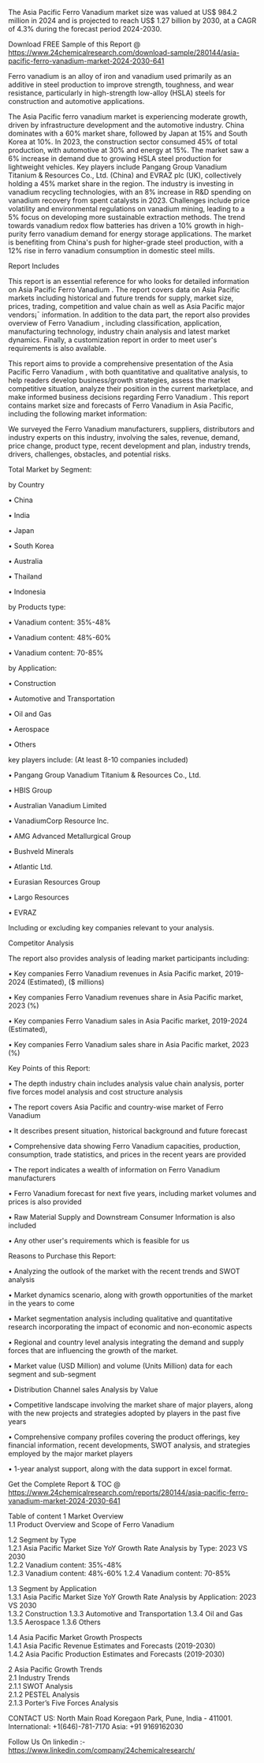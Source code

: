 The Asia Pacific Ferro Vanadium market size was valued at US$ 984.2 million in 2024 and is projected to reach US$ 1.27 billion by 2030, at a CAGR of 4.3% during the forecast period 2024-2030.

Download FREE Sample of this Report @ https://www.24chemicalresearch.com/download-sample/280144/asia-pacific-ferro-vanadium-market-2024-2030-641

Ferro vanadium is an alloy of iron and vanadium used primarily as an additive in steel production to improve strength, toughness, and wear resistance, particularly in high-strength low-alloy (HSLA) steels for construction and automotive applications.

The Asia Pacific ferro vanadium market is experiencing moderate growth, driven by infrastructure development and the automotive industry. China dominates with a 60% market share, followed by Japan at 15% and South Korea at 10%. In 2023, the construction sector consumed 45% of total production, with automotive at 30% and energy at 15%. The market saw a 6% increase in demand due to growing HSLA steel production for lightweight vehicles. Key players include Pangang Group Vanadium Titanium & Resources Co., Ltd. (China) and EVRAZ plc (UK), collectively holding a 45% market share in the region. The industry is investing in vanadium recycling technologies, with an 8% increase in R&D spending on vanadium recovery from spent catalysts in 2023. Challenges include price volatility and environmental regulations on vanadium mining, leading to a 5% focus on developing more sustainable extraction methods. The trend towards vanadium redox flow batteries has driven a 10% growth in high-purity ferro vanadium demand for energy storage applications. The market is benefiting from China's push for higher-grade steel production, with a 12% rise in ferro vanadium consumption in domestic steel mills.

Report Includes

This report is an essential reference for who looks for detailed information on Asia Pacific Ferro Vanadium . The report covers data on Asia Pacific markets including historical and future trends for supply, market size, prices, trading, competition and value chain as well as Asia Pacific major vendors¡¯ information. In addition to the data part, the report also provides overview of Ferro Vanadium , including classification, application, manufacturing technology, industry chain analysis and latest market dynamics. Finally, a customization report in order to meet user's requirements is also available.

This report aims to provide a comprehensive presentation of the Asia Pacific Ferro Vanadium , with both quantitative and qualitative analysis, to help readers develop business/growth strategies, assess the market competitive situation, analyze their position in the current marketplace, and make informed business decisions regarding Ferro Vanadium . This report contains market size and forecasts of Ferro Vanadium in Asia Pacific, including the following market information:

We surveyed the Ferro Vanadium manufacturers, suppliers, distributors and industry experts on this industry, involving the sales, revenue, demand, price change, product type, recent development and plan, industry trends, drivers, challenges, obstacles, and potential risks.

Total Market by Segment:

by Country

•    China

•    India

•    Japan

•    South Korea

•    Australia

•    Thailand

•    Indonesia

by Products type:

•    Vanadium content: 35%-48%

•    Vanadium content: 48%-60%

•    Vanadium content: 70-85%

by Application:

•    Construction

•    Automotive and Transportation

•    Oil and Gas

•    Aerospace

•    Others

key players include: (At least 8-10 companies included)

•    Pangang Group Vanadium Titanium & Resources Co., Ltd.

•    HBIS Group

•    Australian Vanadium Limited

•    VanadiumCorp Resource Inc.

•    AMG Advanced Metallurgical Group

•    Bushveld Minerals

•    Atlantic Ltd.

•    Eurasian Resources Group

•    Largo Resources

•    EVRAZ

Including or excluding key companies relevant to your analysis.

Competitor Analysis

The report also provides analysis of leading market participants including:

•    Key companies Ferro Vanadium revenues in Asia Pacific market, 2019-2024 (Estimated), ($ millions)

•    Key companies Ferro Vanadium revenues share in Asia Pacific market, 2023 (%)

•    Key companies Ferro Vanadium sales in Asia Pacific market, 2019-2024 (Estimated),

•    Key companies Ferro Vanadium sales share in Asia Pacific market, 2023 (%)

Key Points of this Report:

•    The depth industry chain includes analysis value chain analysis, porter five forces model analysis and cost structure analysis

•    The report covers Asia Pacific and country-wise market of Ferro Vanadium

•    It describes present situation, historical background and future forecast

•    Comprehensive data showing Ferro Vanadium capacities, production, consumption, trade statistics, and prices in the recent years are provided

•    The report indicates a wealth of information on Ferro Vanadium manufacturers

•    Ferro Vanadium forecast for next five years, including market volumes and prices is also provided

•    Raw Material Supply and Downstream Consumer Information is also included

•    Any other user's requirements which is feasible for us

Reasons to Purchase this Report:

•    Analyzing the outlook of the market with the recent trends and SWOT analysis

•    Market dynamics scenario, along with growth opportunities of the market in the years to come

•    Market segmentation analysis including qualitative and quantitative research incorporating the impact of economic and non-economic aspects

•    Regional and country level analysis integrating the demand and supply forces that are influencing the growth of the market.

•    Market value (USD Million) and volume (Units Million) data for each segment and sub-segment

•    Distribution Channel sales Analysis by Value

•    Competitive landscape involving the market share of major players, along with the new projects and strategies adopted by players in the past five years

•    Comprehensive company profiles covering the product offerings, key financial information, recent developments, SWOT analysis, and strategies employed by the major market players

•    1-year analyst support, along with the data support in excel format.

Get the Complete Report & TOC @ https://www.24chemicalresearch.com/reports/280144/asia-pacific-ferro-vanadium-market-2024-2030-641

Table of content
1 Market Overview    
1.1 Product Overview and Scope of Ferro Vanadium  

1.2 Segment by Type    
1.2.1 Asia Pacific Market Size YoY Growth Rate Analysis by Type: 2023 VS 2030    
1.2.2 Vanadium content: 35%-48%    
1.2.3 Vanadium content: 48%-60%
1.2.4 Vanadium content: 70-85%

1.3 Segment by Application  
1.3.1 Asia Pacific Market Size YoY Growth Rate Analysis by Application: 2023 VS 2030    
1.3.2    Construction
1.3.3    Automotive and Transportation
1.3.4    Oil and Gas
1.3.5    Aerospace
1.3.6    Others

1.4 Asia Pacific Market Growth Prospects    
1.4.1 Asia Pacific Revenue Estimates and Forecasts (2019-2030)    
1.4.2 Asia Pacific Production Estimates and Forecasts (2019-2030)  

2 Asia Pacific Growth Trends    
2.1 Industry Trends    
2.1.1 SWOT Analysis    
2.1.2 PESTEL Analysis    
2.1.3 Porter’s Five Forces Analysis    

CONTACT US:
North Main Road Koregaon Park, Pune, India - 411001.
International: +1(646)-781-7170
Asia: +91 9169162030

Follow Us On linkedin :- https://www.linkedin.com/company/24chemicalresearch/
